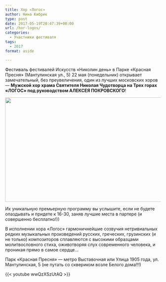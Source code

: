 ```yaml
---
title: Хор «Логос»
author: Нина Кибрик
type: post
date: 2017-05-19T20:47:39+00:00
url: /hor-logos/
categories:
  - Участники фестиваля
tags:
  - 2017
format: aside

---
```

Фестиваль фестивалей Искусств &#171;Николин день&#187; в Парке &#171;Красная Пресня&#187; (Мантулинская ул., 5) 22 мая (понедельник) открывает замечательный, без преувеличения, один из лучших московских хоров &#8212; **Мужской хор храма Святителя Николая Чудотворца на Трех горах &#171;ЛОГОС&#187; под руководством АЛЕКСЕЯ ПОКРОВСКОГО**!

<img class="alignnone size-large wp-image-216" src="http://nikolinden.ru/wp-content/uploads/2017/05/Logos-afisha-1024x659.jpg" alt="" width="525" height="338" srcset="http://nikolinden.ru/wp-content/uploads/2017/05/Logos-afisha-1024x659.jpg 1024w, http://nikolinden.ru/wp-content/uploads/2017/05/Logos-afisha-300x193.jpg 300w, http://nikolinden.ru/wp-content/uploads/2017/05/Logos-afisha-768x494.jpg 768w" sizes="(max-width: 525px) 100vw, 525px" />

Их уникальную премьерную программу вы услышите, если не будете опаздывать и придете к 16-30, заняв лучшие места в партере (и совершенно бесплатно!))

В исполнении хора &#171;Логос&#187; гармоничнейшие созвучия нетривиальных редких музыкальных произведений русских, греческих, грузинских (и не только) композиторов сплавляются с высокими образцами молитвословного стиха, оживотворяя слух современного человека, и проникая прямо в самое сердце&#8230;

Парк &#171;Красная Пресня&#187; &#8212; метро Выставочная или Улица 1905 года, ул. Мантулинская, 5 (не путать со сквериком возле Белого дома!!!)

{{< youtube wwQzXSzUtAQ >}}